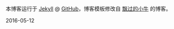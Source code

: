 本博客运行于 [Jekyll](http://jekyllrb.com) @ [GitHub](http://github.com/niushuai/reading)，博客模板修改自 [飘过的小牛](http://github.thinkingbar.com) 的博客。

2016-05-12
